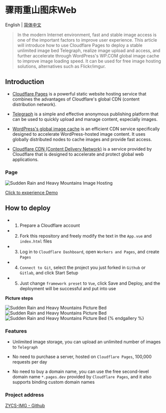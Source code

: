 # 骤雨重山图床Web

English | [简体中文](https://github.com/uxiaohan/ZYCS-IMG/blob/main/README_CN.md)

> In the modern Internet environment, fast and stable image access is one of the important factors to improve user experience. This article will introduce how to use Cloudflare Pages to deploy a stable unlimited image bed Telegraph, realize image upload and access, and further accelerate through WordPress's WP.COM global image cache to improve image loading speed. It can be used for free image hosting solutions, alternatives such as Flickr/imgur.

## Introduction

- [Cloudflare Pages](https://pages.cloudflare.com/) is a powerful static website hosting service that combines the advantages of Cloudflare's global CDN (content distribution network).

- [Telegraph](https://telegra.ph/) is a simple and effective anonymous publishing platform that can be used to quickly upload and manage content, especially images.

- [WordPress's global image cache](https://01.wp.com/) is an efficient CDN service specifically designed to accelerate WordPress-hosted image content. It uses globally distributed nodes to cache images and provide fast access.

- [Cloudflare CDN (Content Delivery Network)](https://www.cloudflare.com/zh-cn/application-services/products/cdn/) is a service provided by Cloudflare that is designed to accelerate and protect global web applications.

### Page

![Sudden Rain and Heavy Mountains Image Hosting](https://img-cdn.4ce.cn/v2/2024/07/1721639712.png)

[Click to experience Demo](https://wp-cdn.4ce.cn/)

## How to deploy

- 1. Prepare a Cloudflare account
- 2. Fork this repository and freely modify the text in the `App.vue` and `index.html` files
- 3. Log in to `Cloudflare Dashboard`, open `Workers and Pages`, and create `Pages`
- 4. `Connect to Git`, select the project you just forked in `Github` or `Gitlab`, and click Start Setup
- 5. Just change `framework preset` to `Vue`, click Save and Deploy, and the deployment will be successful and put into use

**Picture steps**

![Sudden Rain and Heavy Mountains Picture Bed](https://img-cdn.4ce.cn/v2/2024/07/1721640641.png)
![Sudden Rain and Heavy Mountains Picture Bed](https://img-cdn.4ce.cn/v2/2024/07/1721640649.png)
![Sudden Rain and Heavy Mountains Picture Bed](https://img-cdn.4ce.cn/v2/2024/07/1721640656.png)
{% endgallery %}

### Features

- Unlimited image storage, you can upload an unlimited number of images to `Telegraph`

- No need to purchase a server, hosted on `Cloudflare Pages`, 100,000 requests per day

- No need to buy a domain name, you can use the free second-level domain name `*.pages.dev` provided by `Cloudflare Pages`, and it also supports binding custom domain names

### Project address

[ZYCS-IMG - Github](https://github.com/uxiaohan/ZYCS-IMG)
